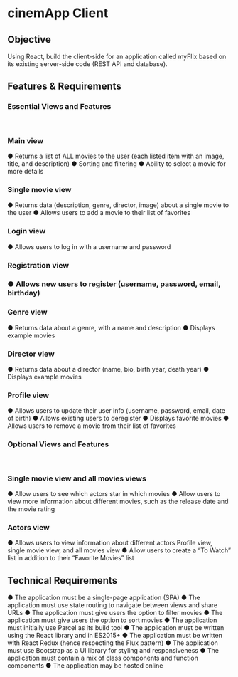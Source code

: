 <h1>cinemApp Client</h1>

<h2>Objective</h2>
  <p>
  Using React, build the client-side for an application called myFlix based on its existing
  server-side code (REST API and database).
  </p>
  
<h2>Features & Requirements</h2>

<h3><b>Essential Views and Features</b></h3><br>
<h3>Main view</h3>
● Returns a list of ALL movies to the user (each listed item with an image, title, and
description)
● Sorting and filtering
● Ability to select a movie for more details
<h3>Single movie view</h3>
● Returns data (description, genre, director, image) about a single movie to the user
● Allows users to add a movie to their list of favorites
<h3>Login view</h3>
● Allows users to log in with a username and password
<h3>Registration view<h3>
● Allows new users to register (username, password, email, birthday)
<h3>Genre view</h3>
● Returns data about a genre, with a name and description
● Displays example movies
<h3>Director view</h3>
● Returns data about a director (name, bio, birth year, death year)
● Displays example movies
<h3>Profile view</h3>
● Allows users to update their user info (username, password, email, date of birth)
● Allows existing users to deregister
● Displays favorite movies
● Allows users to remove a movie from their list of favorites
<h3><b>Optional Views and Features</b></h3><br>
<h3>Single movie view and all movies views</h3>
● Allow users to see which actors star in which movies
● Allow users to view more information about different movies, such as the release date
and the movie rating
<h3>Actors view</h3>
● Allows users to view information about different actors
Profile view, single movie view, and all movies view
● Allow users to create a “To Watch” list in addition to their “Favorite Movies” list

<h2>Technical Requirements</h2>

● The application must be a single-page application (SPA)
● The application must use state routing to navigate between views and share URLs
● The application must give users the option to filter movies
● The application must give users the option to sort movies
● The application must initially use Parcel as its build tool
● The application must be written using the React library and in ES2015+
● The application must be written with React Redux (hence respecting the Flux pattern)
● The application must use Bootstrap as a UI library for styling and responsiveness
● The application must contain a mix of class components and function components
● The application may be hosted online

<h2></h2>
<h2></h2>
